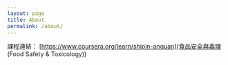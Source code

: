 ```yaml
---
layout: page
title: About
permalink: /about/
---
```



課程連結： [https://www.coursera.org/learn/shipin-anquan](食品安全與毒理 (Food Safety & Toxicology))
